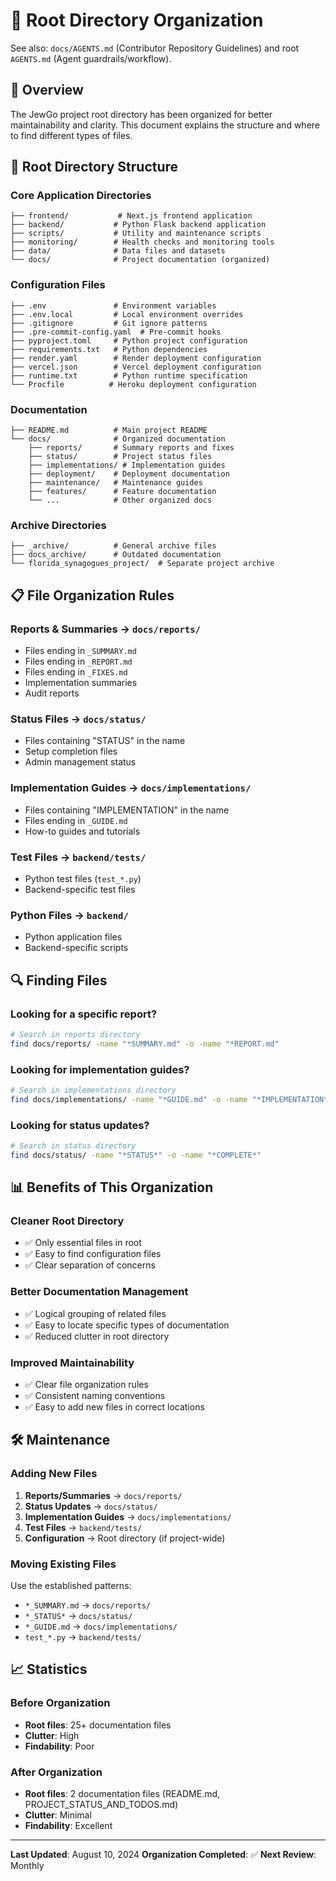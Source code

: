 # 📁 Root Directory Organization

See also: `docs/AGENTS.md` (Contributor Repository Guidelines) and root `AGENTS.md` (Agent guardrails/workflow).

## 🎯 **Overview**
The JewGo project root directory has been organized for better maintainability and clarity. This document explains the structure and where to find different types of files.

## 📂 **Root Directory Structure**

### **Core Application Directories**
```
├── frontend/           # Next.js frontend application
├── backend/           # Python Flask backend application
├── scripts/           # Utility and maintenance scripts
├── monitoring/        # Health checks and monitoring tools
├── data/              # Data files and datasets
└── docs/              # Project documentation (organized)
```

### **Configuration Files**
```
├── .env               # Environment variables
├── .env.local         # Local environment overrides
├── .gitignore         # Git ignore patterns
├── .pre-commit-config.yaml  # Pre-commit hooks
├── pyproject.toml     # Python project configuration
├── requirements.txt   # Python dependencies
├── render.yaml        # Render deployment configuration
├── vercel.json        # Vercel deployment configuration
├── runtime.txt        # Python runtime specification
└── Procfile          # Heroku deployment configuration
```

### **Documentation**
```
├── README.md          # Main project README
└── docs/              # Organized documentation
    ├── reports/       # Summary reports and fixes
    ├── status/        # Project status files
    ├── implementations/ # Implementation guides
    ├── deployment/    # Deployment documentation
    ├── maintenance/   # Maintenance guides
    ├── features/      # Feature documentation
    └── ...            # Other organized docs
```

### **Archive Directories**
```
├── _archive/          # General archive files
├── docs_archive/      # Outdated documentation
└── florida_synagogues_project/  # Separate project archive
```

## 📋 **File Organization Rules**

### **Reports & Summaries** → `docs/reports/`
- Files ending in `_SUMMARY.md`
- Files ending in `_REPORT.md`
- Files ending in `_FIXES.md`
- Implementation summaries
- Audit reports

### **Status Files** → `docs/status/`
- Files containing "STATUS" in the name
- Setup completion files
- Admin management status

### **Implementation Guides** → `docs/implementations/`
- Files containing "IMPLEMENTATION" in the name
- Files ending in `_GUIDE.md`
- How-to guides and tutorials

### **Test Files** → `backend/tests/`
- Python test files (`test_*.py`)
- Backend-specific test files

### **Python Files** → `backend/`
- Python application files
- Backend-specific scripts

## 🔍 **Finding Files**

### **Looking for a specific report?**
```bash
# Search in reports directory
find docs/reports/ -name "*SUMMARY.md" -o -name "*REPORT.md"
```

### **Looking for implementation guides?**
```bash
# Search in implementations directory
find docs/implementations/ -name "*GUIDE.md" -o -name "*IMPLEMENTATION*"
```

### **Looking for status updates?**
```bash
# Search in status directory
find docs/status/ -name "*STATUS*" -o -name "*COMPLETE*"
```

## 📊 **Benefits of This Organization**

### **Cleaner Root Directory**
- ✅ Only essential files in root
- ✅ Easy to find configuration files
- ✅ Clear separation of concerns

### **Better Documentation Management**
- ✅ Logical grouping of related files
- ✅ Easy to locate specific types of documentation
- ✅ Reduced clutter in root directory

### **Improved Maintainability**
- ✅ Clear file organization rules
- ✅ Consistent naming conventions
- ✅ Easy to add new files in correct locations

## 🛠️ **Maintenance**

### **Adding New Files**
1. **Reports/Summaries** → `docs/reports/`
2. **Status Updates** → `docs/status/`
3. **Implementation Guides** → `docs/implementations/`
4. **Test Files** → `backend/tests/`
5. **Configuration** → Root directory (if project-wide)

### **Moving Existing Files**
Use the established patterns:
- `*_SUMMARY.md` → `docs/reports/`
- `*_STATUS*` → `docs/status/`
- `*_GUIDE.md` → `docs/implementations/`
- `test_*.py` → `backend/tests/`

## 📈 **Statistics**

### **Before Organization**
- **Root files**: 25+ documentation files
- **Clutter**: High
- **Findability**: Poor

### **After Organization**
- **Root files**: 2 documentation files (README.md, PROJECT_STATUS_AND_TODOS.md)
- **Clutter**: Minimal
- **Findability**: Excellent

---

**Last Updated**: August 10, 2024
**Organization Completed**: ✅
**Next Review**: Monthly
